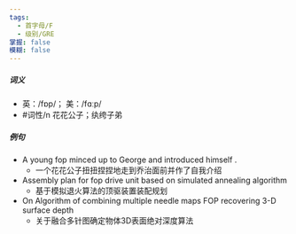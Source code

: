 ```yaml
---
tags:
  - 首字母/F
  - 级别/GRE
掌握: false
模糊: false
---
```

##### 词义
- 英：/fɒp/； 美：/fɑːp/
- #词性/n  花花公子；纨绔子弟
##### 例句
- A young fop minced up to George and introduced himself .
	- 一个花花公子扭扭捏捏地走到乔治面前并作了自我介绍
- Assembly plan for fop drive unit based on simulated annealing algorithm
	- 基于模拟退火算法的顶驱装置装配规划
- On Algorithm of combining multiple needle maps FOP recovering 3-D surface depth
	- 关于融合多针图确定物体3D表面绝对深度算法
